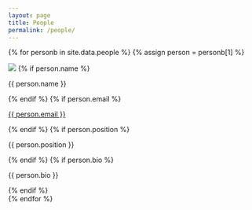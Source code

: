 ```yaml
---
layout: page
title: People
permalink: /people/
---
```


{% for personb in site.data.people %}
{% assign person = personb[1] %}
<div class="person">
	<img src="{{ site.url }}/images/{{ person.img }}">
	{% if person.name %}<p class="name">{{ person.name }}</p>{% endif %}
	{% if person.email %}<p class="email"><a href="mailto:{{ person.email }}">{{ person.email }}</a></p>{% endif %}
	{% if person.position %}<p class="position">{{ person.position }}</p>{% endif %}
	{% if person.bio %}<p class="bio">{{ person.bio }}</p>{% endif %}
</div>
{% endfor %}